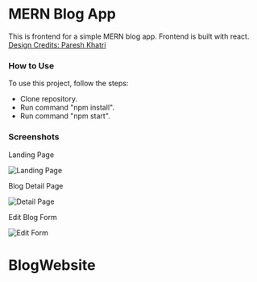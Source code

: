 # MERN Blog App

This is frontend for a simple MERN blog app. Frontend is built with react. [Design Credits: Paresh Khatri](https://dribbble.com/shots/8215638-UDX-Blog)

### How to Use

To use this project, follow the steps:
 - Clone repository.
 - Run command "npm install".
 - Run command "npm start".

### Screenshots

Landing Page

![Landing Page](https://github.com/Fatima-Mujahid/blog-frontend/blob/main/Resources/l1.png)

Blog Detail Page

![Detail Page](https://github.com/Fatima-Mujahid/blog-frontend/blob/main/Resources/l2.png)

Edit Blog Form

![Edit Form](https://github.com/Fatima-Mujahid/blog-frontend/blob/main/Resources/l3.png)
# BlogWebsite
